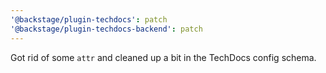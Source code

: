 ```yaml
---
'@backstage/plugin-techdocs': patch
'@backstage/plugin-techdocs-backend': patch
---
```


Got rid of some `attr` and cleaned up a bit in the TechDocs config schema.
